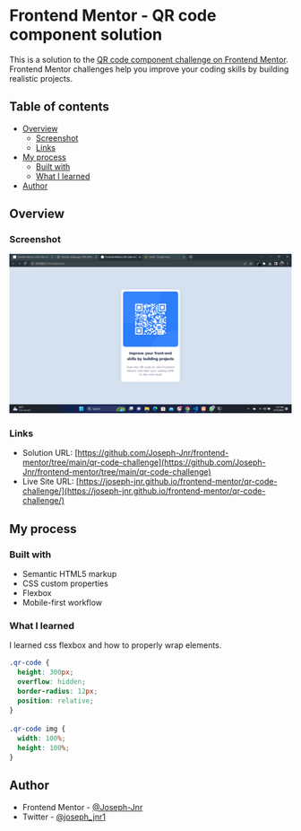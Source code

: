 # Frontend Mentor - QR code component solution

This is a solution to the [QR code component challenge on Frontend Mentor](https://www.frontendmentor.io/challenges/qr-code-component-iux_sIO_H). Frontend Mentor challenges help you improve your coding skills by building realistic projects.

## Table of contents

- [Overview](#overview)
  - [Screenshot](#screenshot)
  - [Links](#links)
- [My process](#my-process)
  - [Built with](#built-with)
  - [What I learned](#what-i-learned)
- [Author](#author)

## Overview

### Screenshot

![](assets/images/Screenshot.png)

### Links

- Solution URL: [https://github.com/Joseph-Jnr/frontend-mentor/tree/main/qr-code-challenge](https://github.com/Joseph-Jnr/frontend-mentor/tree/main/qr-code-challenge)
- Live Site URL: [https://joseph-jnr.github.io/frontend-mentor/qr-code-challenge/](https://joseph-jnr.github.io/frontend-mentor/qr-code-challenge/)

## My process

### Built with

- Semantic HTML5 markup
- CSS custom properties
- Flexbox
- Mobile-first workflow

### What I learned

I learned css flexbox and how to properly wrap elements.

```css
.qr-code {
  height: 300px;
  overflow: hidden;
  border-radius: 12px;
  position: relative;
}

.qr-code img {
  width: 100%;
  height: 100%;
}
```

## Author

- Frontend Mentor - [@Joseph-Jnr](https://www.frontendmentor.io/profile/Joseph-Jnr)
- Twitter - [@joseph_jnr1](https://www.twitter.com/joseph_jnr1)
